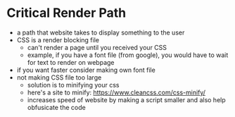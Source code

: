 # Critical Render Path
- a path that website takes to display something to the user
- CSS is a render blocking file
	- can't render a page until you received your CSS
	- example, if you have a font file (from google), you would have to wait for text to render on webpage
- if you want faster consider making own font file
- not making CSS file too large
	- solution is to minifying your css
	- here's a site to minify: https://www.cleancss.com/css-minify/
	- increases speed of website by making a script smaller and also help obfusicate the code